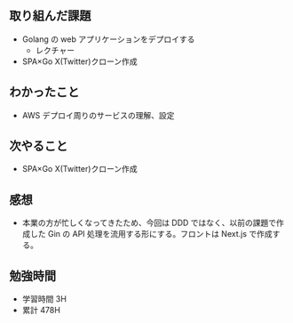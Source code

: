 ## 取り組んだ課題

- Golang の web アプリケーションをデプロイする
  - レクチャー
- SPA×Go X(Twitter)クローン作成

## わかったこと

- AWS デプロイ周りのサービスの理解、設定

## 次やること

- SPA×Go X(Twitter)クローン作成

## 感想

- 本業の方が忙しくなってきたため、今回は DDD ではなく、以前の課題で作成した Gin の API 処理を流用する形にする。フロントは Next.js で作成する。

## 勉強時間

- 学習時間 3H
- 累計 478H
